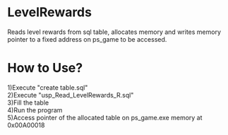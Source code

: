 # LevelRewards
Reads level rewards from sql table, allocates memory and writes memory pointer to a fixed address on ps_game to be accessed.

# How to Use?
1)Execute "create table.sql"  
2)Execute "usp_Read_LevelRewards_R.sql"  
3)Fill the table  
4)Run the program  
5)Access pointer of the allocated table on ps_game.exe memory at 0x00A00018
